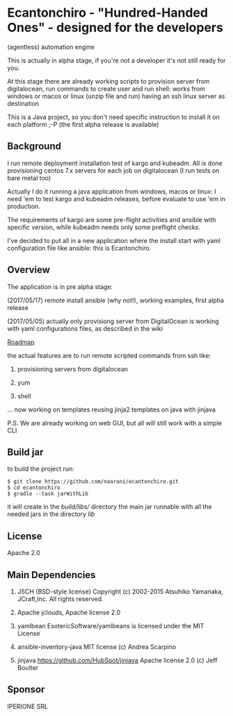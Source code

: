 # Ecantonchiro - "Hundred-Handed Ones" - designed for the developers

(agentless) automation engine

This is actually in alpha stage, if you're not a developer it's not still ready for you.

At this stage there are already working scripts to provision server from digitalocean,
run commands to create user and run shell:
works from windows or macos or linux (unzip file and run) having an ssh linux server as destination

This is a Java project, so you don't need specific instruction to install it on each platform ;-P
(the first alpha release is available)


## Background
I run remote deployment installation test of kargo and kubeadm.
All is done provisioning centos 7.x servers for each job on digitalocean (I run tests on bare metal too)

Actually I do it running a java application from windows, macos or linux:
I need 'em to test kargo and kubeadm releases, before evaluate to use 'em in production.

The requirements of kargo are some pre-flight activities and ansible with specific version, while kubeadm needs only some preflight checks.

I've decided to put all in a new application where the install start with yaml configuration file like ansible:
this is Ecantonchiro.



## Overview
The application is in pre alpha stage:

(2017/05/17) remote install ansible (why not!), working examples, first alpha release 

(2017/05/05) actually only provisiong server from DigitalOcean is working with yaml configurations files, as described in the wiki 

[Roadmap](https://github.com/naarani/ecantonchiro/wiki/roadmap)

the actual features are to run remote scripted commands from ssh like:

1. provisioning servers from digitalocean

1. yum

1. shell

... now working on templates reusing jinja2 templates on java with jinjava

P.S. 
We are already working on web GUI, but all will still work with a simple CLI



## Build jar

to build the project run:

    $ git clone https://github.com/naarani/ecantonchiro.git
    $ cd ecantonchiro
    $ gradle --task jarWithLib

it will create in the _build/libs/_ directory the main jar runnable with all the needed jars in the directory _lib_ 



## License

Apache 2.0 



## Main Dependencies 

1) JSCH (BSD-style license) Copyright (c) 2002-2015 Atsuhiko Yamanaka, JCraft,Inc. All rights reserved.

2) Apache jclouds, Apache license 2.0

3) yamlbean EsotericSoftware/yamlbeans is licensed under the MIT License

4) ansible-inventory-java MIT license (c) Andrea Scarpino

5) jinjava https://github.com/HubSpot/jinjava  Apache license 2.0 (c) Jeff Boulter


## Sponsor
IPERIONE SRL


